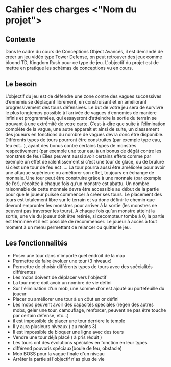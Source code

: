 # Cahier des charges <"Nom du projet">


## Contexte
Dans le cadre du cours de Conceptions Object Avancés, il est demandé de créer un jeu vidéo type Tower Defense, on peut retrouver des jeux comme bloond TD, Kingdom Rush pour ce type de jeu. L'objectif du projet est de mettre en pratique les schémas de conceptions vu en cours.

## Le besoin

L’objectif du jeu est de défendre une zone contre des vagues successives d’ennemis se déplaçant librement, en construisant et en améliorant progressivement des tours défensives.
Le but de votre jeu sera de survivre le plus longtemps possible à l’arrivée de vagues d’ennemies de manière infinis et programmées, qui essayeront d’atteindre la sortie du terrain se trouvant à une extrémité de votre carte. C’est-à-dire que suite à l’élimination complète de la vague, une autre apparaît et ainsi de suite, un classement des joueurs en fonctions du nombre de vagues devra donc être disponible.
Différents types de tours pourront être construites (par exemple type eau, feu ect…), ayant des bonus contre certains types de monstres respectivement (par exemple une tour eau à un bonus de dégât contre les monstres de feu)
Elles peuvent aussi avoir certains effets comme par exemple un effet de ralentissement si c’est une tour de glace, ou de brulure si c’est une tour de feu ect .... La tour pourra aussi être améliorée pour avoir une attaque supérieure ou améliorer son effet, toujours en échange de monnaie.
Une tour peut être construire grâce à une monnaie (par exemple de l’or), récoltée à chaque fois qu’un monstre est abattu. Un nombre raisonnable de cette monnaie devra être accessible au début de la partie pour que le joueur puisse commencer à créer ses tours.
Le placement des tours est totalement libre sur le terrain et va donc définir le chemin que devront emprunter les monstres pour arriver à la sortie (les monstres ne peuvent pas traverser les tours).
A chaque fois qu’un monstre atteint la sortie, une vie du joueur doit être retirée, si cecompteur tombe à 0, la partie est terminée et il est possible de recommencer.
Le joueur à accès à tout moment à un menu permettant de relancer ou quitter le jeu.

## Les fonctionnalités

- Poser une tour dans n'importe quel endroit de la map
- Permettre de faire évoluer une tour (3 niveaux)
- Permettre de choisir différents types de tours avec des spécialités différentes
- Les mobs doivent de déplacer vers l'objectif
- La tour mère doit avoir un nombre de vie défini
- Sur l'élimination d'un mob, une somme d'or est ajouté au portefeuille du joueur
- Placer ou améliorer une tour à un côut en or défini
- Les mobs peuvent avoir des capacités spéciales (regen des autres mobs, geler une tour, camouflage, renforcer, peuvent ne pas être touche par certain défense, etc...)
- il est impossible de placer une tour derrière le temple
- Il y aura plusieurs niveaux ( au moins 3)
- Il est impossible de bloquer une ligne avec des tours
- Vendre une tour déjà placé ( à pris réduit )
- Les tours ont des évolutions spéciales en fonction en leur types
- différend pouvoris spéciaux(boule de feu, obstacle)
- Mob BOSS pour la vague finale d'un niveau
- Arrêter la partie si l'objectif n'as plus de vie



